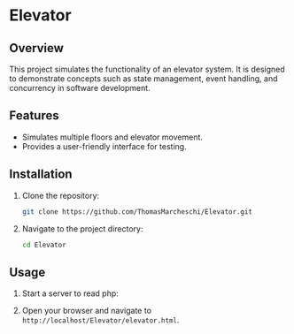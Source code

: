 # Elevator

## Overview

This project simulates the functionality of an elevator system. It is designed to demonstrate concepts such as state management, event handling, and concurrency in software development.

## Features

- Simulates multiple floors and elevator movement.
- Provides a user-friendly interface for testing.

## Installation

1. Clone the repository:
    ```bash
    git clone https://github.com/ThomasMarcheschi/Elevator.git
    ```
2. Navigate to the project directory:
    ```bash
    cd Elevator
    ```

## Usage

1. Start a server to read php:
    
2. Open your browser and navigate to `http://localhost/Elevator/elevator.html`.

